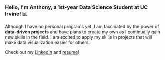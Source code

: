 ### Hello, I'm Anthony, a 1st-year Data Science Student at UC Irvine! :bar_chart:

Although I have no personal programs yet, I am fascinated by the power of **data-driven projects** and have plans to create my own as I continually gain new
skills in the field. I am excited to apply my skills in projects that will make data visualization easier for others. 

Check out my [LinkedIn](https://www.linkedin.com/in/anthonyccusimano/) and [resume](https://drive.google.com/file/d/1eA3iwC42wAghUtY1fKFade8ZScGdysRe/view?usp=sharing)!

<!---
AnthonyCusi/AnthonyCusi is a ✨ special ✨ repository because its `README.md` (this file) appears on your GitHub profile.
You can click the Preview link to take a look at your changes!
--->
